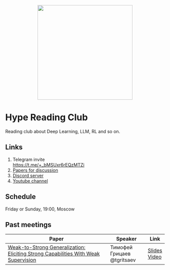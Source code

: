 <p align="center">
<img src="https://i.ibb.co/6RcHQN9/paper-club-logo.jpg" height="300" />
</p>

# Hype Reading Club
Reading club about Deep Learning, LLM, RL and so on.

## Links
1. Telegram invite <br> https://t.me/+_bMSUxr6rEQzMTZi
2. [Papers for discussion](https://docs.google.com/spreadsheets/d/1I7pde9HimxwW5-0te72CDccCd4TW5taV7FyCLFACdVY/edit?usp=sharing)
3. [Discord server](https://discord.gg/prwhUWBW)
4. [Youtube channel](https://www.youtube.com/@hype_reading_club)

## Schedule
Friday or Sunday, 19:00, Moscow

## Past meetings
| Paper | Speaker | Link |
| --- | --- | --- |
| [Weak-to-Strong Generalization: Eliciting Strong Capabilities With Weak Supervision](https://arxiv.org/abs/2312.09390) | Тимофей Грицаев <br>@tgritsaev | [Slides](https://disk.yandex.ru/i/WznSbpPXWG0FfA) <br> [Video](https://www.youtube.com/watch?v=fYS7QGBfozg&ab_channel=HypeReadingClub) |
